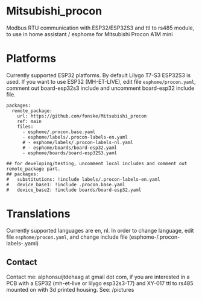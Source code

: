 # Mitsubishi_procon
Modbus RTU communication with ESP32/ESP32S3 and ttl to rs485 module, to use in home assistant / esphome for Mitsubishi Procon A1M mini

# Platforms
Currently supported ESP32 platforms.
By default Lilygo T7-S3 ESP32S3 is used. If you want to use ESP32 (MH-ET-LIVE), edit file `esphome/procon.yaml`, comment out board-esp32s3 include and uncomment board-esp32 include file.

```
packages:
  remote_package:
    url: https://github.com/fonske/Mitsubishi_procon
    ref: main
    files: 
      - esphome/.procon.base.yaml
      - esphome/labels/.procon-labels-en.yaml
      # - esphome/labels/.procon-labels-nl.yaml
      # - esphome/boards/board-esp32.yaml
      - esphome/boards/board-esp32S3.yaml

## for developing/testing, uncomment local includes and comment out remote_package part.
## packages:
#   substitutions: !include labels/.procon-labels-en.yaml
#   device_base1: !include .procon.base.yaml
#   device_base2: !include boards/board-esp32.yaml
```

# Translations
Currently supported languages are en, nl.
In order to change language, edit file `esphome/procon.yaml`, and change include file (esphome-/.procon-labels-<language>.yaml)

## Contact
Contact me: alphonsuijtdehaag at gmail dot com, if you are interested in a PCB with a ESP32 (mh-et-live or lilygo esp32s3-T7) and XY-017 ttl to rs485 mounted on with 3d printed housing.
See: /pictures
